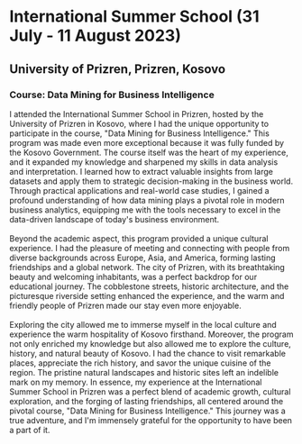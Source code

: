 # International Summer School (31 July - 11 August 2023)
## University of Prizren, Prizren, Kosovo
### Course: Data Mining for Business Intelligence
I attended the International Summer School in Prizren, hosted by the University of Prizren in Kosovo, where I had the unique opportunity to participate in the course, "Data Mining for Business Intelligence." This program was made even more exceptional because it was fully funded by the Kosovo Government. The course itself was the heart of my experience, and it expanded my knowledge and sharpened my skills in data analysis and interpretation. I learned how to extract valuable insights from large datasets and apply them to strategic decision-making in the business world. Through practical applications and real-world case studies, I gained a profound understanding of how data mining plays a pivotal role in modern business analytics, equipping me with the tools necessary to excel in the data-driven landscape of today's business environment. <br>
<br>
Beyond the academic aspect, this program provided a unique cultural experience. I had the pleasure of meeting and connecting with people from diverse backgrounds across Europe, Asia, and America, forming lasting friendships and a global network. The city of Prizren, with its breathtaking beauty and welcoming inhabitants, was a perfect backdrop for our educational journey. The cobblestone streets, historic architecture, and the picturesque riverside setting enhanced the experience, and the warm and friendly people of Prizren made our stay even more enjoyable. <br>
<br>
Exploring the city allowed me to immerse myself in the local culture and experience the warm hospitality of Kosovo firsthand. Moreover, the program not only enriched my knowledge but also allowed me to explore the culture, history, and natural beauty of Kosovo. I had the chance to visit remarkable places, appreciate the rich history, and savor the unique cuisine of the region. The pristine natural landscapes and historic sites left an indelible mark on my memory.
In essence, my experience at the International Summer School in Prizren was a perfect blend of academic growth, cultural exploration, and the forging of lasting friendships, all centered around the pivotal course, "Data Mining for Business Intelligence." This journey was a true adventure, and I'm immensely grateful for the opportunity to have been a part of it.
